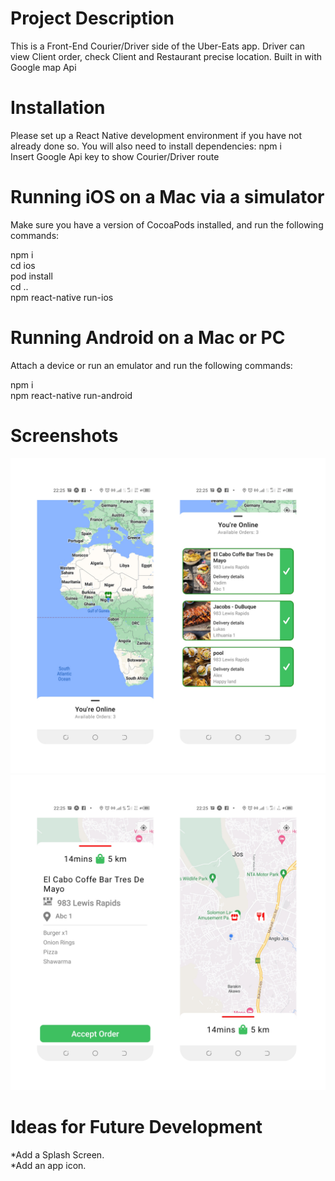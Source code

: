 # Project Description

This is a Front-End Courier/Driver side of the Uber-Eats app. Driver can view Client order, check Client and Restaurant precise location.
Built in with Google map Api 

# Installation

Please set up a React Native development environment if you have not already done so.
You will also need to install dependencies:
npm i\
Insert Google Api key to show Courier/Driver route


# Running iOS on a Mac via a simulator

Make sure you have a version of CocoaPods installed, and run the following commands:

npm i\
cd ios\
pod install\
cd ..\
npm react-native run-ios

# Running Android on a Mac or PC

Attach a device or run an emulator and run the following commands:

npm i\
npm react-native run-android

# Screenshots

![uber](assets/r1.jpg)
![uber](assets/r2.jpg)



# Ideas for Future Development

*Add a Splash Screen.\
*Add an app icon.
